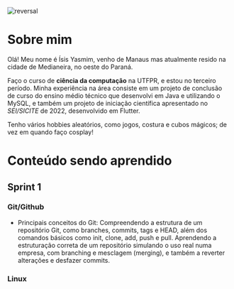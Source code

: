 ![reversal](https://capsule-render.vercel.app/api?type=waving&text=Compass%20UOL&fontSize=50&animation=fadeIn&height=210&fontAlignY=30&desc=Repositório%20do%20Programa%20de%20Bolsas&descSize=25&descAlignY=50&color=gradient&customColorList=27)
# Sobre mim
Olá! Meu nome é Ísis Yasmim, venho de Manaus mas atualmente resido na cidade de Medianeira,
no oeste do Paraná. 

Faço o curso de __ciência da computação__ na UTFPR, e estou no terceiro período. Minha experiência na área
consiste em um projeto de conclusão de curso do ensino médio técnico que desenvolvi em Java e
utilizando o MySQL, e também um projeto de iniciação científica apresentado no _SEI/SICITE_ de 2022,
desenvolvido em Flutter.

Tenho vários hobbies aleatórios, como jogos, costura e cubos mágicos; de vez em
quando faço cosplay!

# Conteúdo sendo aprendido
## Sprint 1
### Git/Github
* Principais conceitos do Git: Compreendendo a estrutura de um repositório Git, como branches, commits, tags e HEAD, além dos comandos básicos como init, clone, add, push e pull. Aprendendo a estruturação correta de um repositório simulando o uso real numa empresa, com branching e mesclagem (merging), e também a reverter alterações e desfazer commits.
### Linux



